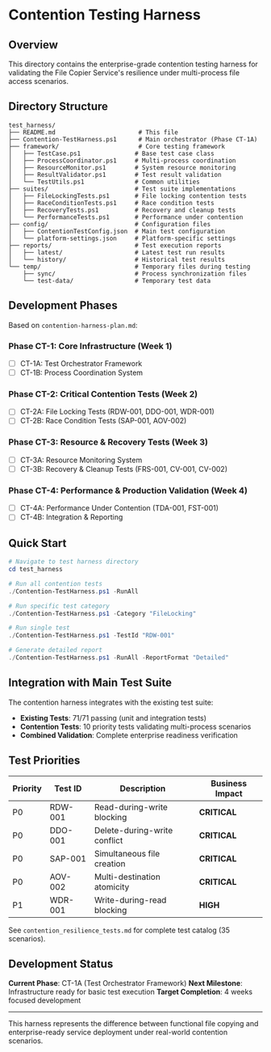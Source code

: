 # Contention Testing Harness

## Overview

This directory contains the enterprise-grade contention testing harness for validating the File Copier Service's resilience under multi-process file access scenarios.

## Directory Structure

```
test_harness/
├── README.md                       # This file
├── Contention-TestHarness.ps1      # Main orchestrator (Phase CT-1A)
├── framework/                      # Core testing framework
│   ├── TestCase.ps1               # Base test case class
│   ├── ProcessCoordinator.ps1     # Multi-process coordination
│   ├── ResourceMonitor.ps1        # System resource monitoring
│   ├── ResultValidator.ps1        # Test result validation
│   └── TestUtils.ps1              # Common utilities
├── suites/                        # Test suite implementations
│   ├── FileLockingTests.ps1       # File locking contention tests
│   ├── RaceConditionTests.ps1     # Race condition tests
│   ├── RecoveryTests.ps1          # Recovery and cleanup tests
│   └── PerformanceTests.ps1       # Performance under contention
├── config/                        # Configuration files
│   ├── ContentionTestConfig.json  # Main test configuration
│   └── platform-settings.json     # Platform-specific settings
├── reports/                       # Test execution reports
│   ├── latest/                    # Latest test run results
│   └── history/                   # Historical test results
└── temp/                          # Temporary files during testing
    ├── sync/                      # Process synchronization files
    └── test-data/                 # Temporary test data
```

## Development Phases

Based on `contention-harness-plan.md`:

### **Phase CT-1: Core Infrastructure** (Week 1)
- [ ] CT-1A: Test Orchestrator Framework
- [ ] CT-1B: Process Coordination System

### **Phase CT-2: Critical Contention Tests** (Week 2)
- [ ] CT-2A: File Locking Tests (RDW-001, DDO-001, WDR-001)
- [ ] CT-2B: Race Condition Tests (SAP-001, AOV-002)

### **Phase CT-3: Resource & Recovery Tests** (Week 3)
- [ ] CT-3A: Resource Monitoring System
- [ ] CT-3B: Recovery & Cleanup Tests (FRS-001, CV-001, CV-002)

### **Phase CT-4: Performance & Production Validation** (Week 4)
- [ ] CT-4A: Performance Under Contention (TDA-001, FST-001)
- [ ] CT-4B: Integration & Reporting

## Quick Start

```powershell
# Navigate to test harness directory
cd test_harness

# Run all contention tests
./Contention-TestHarness.ps1 -RunAll

# Run specific test category
./Contention-TestHarness.ps1 -Category "FileLocking"

# Run single test
./Contention-TestHarness.ps1 -TestId "RDW-001"

# Generate detailed report
./Contention-TestHarness.ps1 -RunAll -ReportFormat "Detailed"
```

## Integration with Main Test Suite

The contention harness integrates with the existing test suite:
- **Existing Tests**: 71/71 passing (unit and integration tests)
- **Contention Tests**: 10 priority tests validating multi-process scenarios
- **Combined Validation**: Complete enterprise readiness verification

## Test Priorities

| Priority | Test ID | Description | Business Impact |
|----------|---------|-------------|-----------------|
| P0 | RDW-001 | Read-during-write blocking | **CRITICAL** |
| P0 | DDO-001 | Delete-during-write conflict | **CRITICAL** |
| P0 | SAP-001 | Simultaneous file creation | **CRITICAL** |
| P0 | AOV-002 | Multi-destination atomicity | **CRITICAL** |
| P1 | WDR-001 | Write-during-read blocking | **HIGH** |

See `contention_resilience_tests.md` for complete test catalog (35 scenarios).

## Development Status

**Current Phase**: CT-1A (Test Orchestrator Framework)
**Next Milestone**: Infrastructure ready for basic test execution
**Target Completion**: 4 weeks focused development

---

This harness represents the difference between functional file copying and enterprise-ready service deployment under real-world contention scenarios.